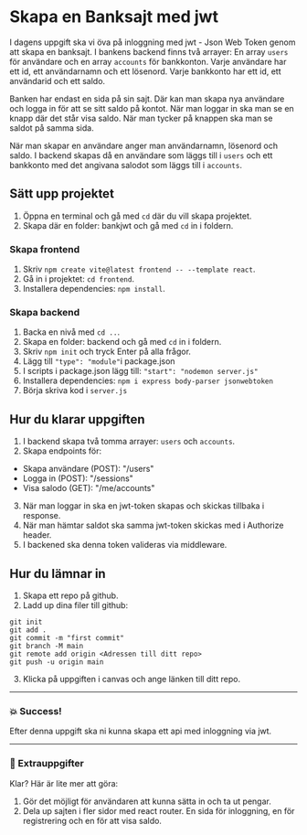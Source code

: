 # Skapa en Banksajt med jwt

I dagens uppgift ska vi öva på inloggning med jwt - Json Web Token genom att
skapa en banksajt. I bankens backend finns två arrayer: En array `users` för användare
och en array `accounts` för bankkonton. Varje användare har ett id, ett användarnamn och ett
lösenord. Varje bankkonto har ett id, ett användarid och ett saldo.

Banken har endast en sida på sin sajt. Där kan man skapa nya användare och logga in
för att se sitt saldo på kontot. När man loggar in ska man se en knapp där det står
visa saldo. När man tycker på knappen ska man se saldot på samma sida.

När man skapar en användare anger man användarnamn, lösenord och saldo. I backend skapas
då en användare som läggs till i `users` och ett bankkonto med det angivana salodot som läggs till i `accounts`.

## Sätt upp projektet

1. Öppna en terminal och gå med `cd` där du vill skapa projektet.
2. Skapa där en folder: bankjwt och gå med `cd` in i foldern.

### Skapa frontend

1. Skriv `npm create vite@latest frontend -- --template react`.
2. Gå in i projektet: `cd frontend`.
3. Installera dependencies: `npm install`.

### Skapa backend

1. Backa en nivå med `cd ..`.
1. Skapa en folder: backend och gå med `cd` in i foldern.
2. Skriv `npm init` och tryck Enter på alla frågor.
3. Lägg till `"type": "module"`i package.json
4. I scripts i package.json lägg till: `"start": "nodemon server.js"`
5. Installera dependencies: `npm i express body-parser jsonwebtoken`
6. Börja skriva kod i `server.js`

## Hur du klarar uppgiften

1. I backend skapa två tomma arrayer: `users` och `accounts`.
2. Skapa endpoints för:

- Skapa användare (POST): "/users"
- Logga in (POST): "/sessions"
- Visa salodo (GET): "/me/accounts"

3. När man loggar in ska en jwt-token skapas och skickas tillbaka i response.
4. När man hämtar saldot ska samma jwt-token skickas med i Authorize header.
5. I backened ska denna token valideras via middleware.

## Hur du lämnar in

1. Skapa ett repo på github.
2. Ladd up dina filer till github:

```
git init
git add .
git commit -m "first commit"
git branch -M main
git remote add origin <Adressen till ditt repo>
git push -u origin main
```

3. Klicka på uppgiften i canvas och ange länken till ditt repo.

---

### :boom: Success!

Efter denna uppgift ska ni kunna skapa ett api med inloggning via jwt.

---

### :runner: Extrauppgifter

Klar? Här är lite mer att göra:

1. Gör det möjligt för användaren att kunna sätta in och ta ut pengar.
2. Dela up sajten i fler sidor med react router. En sida för inloggning,
   en för registrering och en för att visa saldo.
